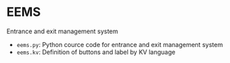 # EEMS
Entrance and exit management system

- `eems.py`: Python cource code for entrance and exit management system
- `eems.kv`: Definition of buttons and label by KV language
